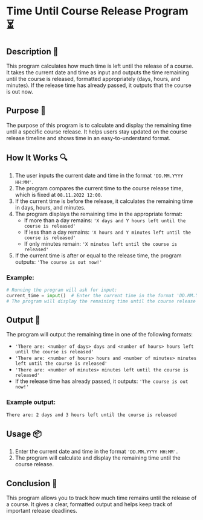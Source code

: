 # Time Until Course Release Program ⏳

## Description 📝

This program calculates how much time is left until the release of a course.
It takes the current date and time as input and outputs the time remaining until the course is released, formatted appropriately (days, hours, and minutes).
If the release time has already passed, it outputs that the course is out now.

## Purpose 🎯

The purpose of this program is to calculate and display the remaining time until a specific course release.
It helps users stay updated on the course release timeline and shows time in an easy-to-understand format.

## How It Works 🔍

1. The user inputs the current date and time in the format `'DD.MM.YYYY HH:MM'`.
2. The program compares the current time to the course release time, which is fixed at `08.11.2022 12:00`.
3. If the current time is before the release, it calculates the remaining time in days, hours, and minutes.
4. The program displays the remaining time in the appropriate format:
    - If more than a day remains: `'X days and Y hours left until the course is released'`
    - If less than a day remains: `'X hours and Y minutes left until the course is released'`
    - If only minutes remain: `'X minutes left until the course is released'`
5. If the current time is after or equal to the release time, the program outputs: `'The course is out now!'`

### Example:

```python
# Running the program will ask for input:
current_time = input()  # Enter the current time in the format 'DD.MM.YYYY HH:MM'
# The program will display the remaining time until the course release
```

## Output 📜

The program will output the remaining time in one of the following formats:

-   `'There are: <number of days> days and <number of hours> hours left until the course is released'`
-   `'There are: <number of hours> hours and <number of minutes> minutes left until the course is released'`
-   `'There are: <number of minutes> minutes left until the course is released'`
-   If the release time has already passed, it outputs: `'The course is out now!'`

### Example output:

```
There are: 2 days and 3 hours left until the course is released
```

## Usage 📦

1. Enter the current date and time in the format `'DD.MM.YYYY HH:MM'`.
2. The program will calculate and display the remaining time until the course release.

## Conclusion 🚀

This program allows you to track how much time remains until the release of a course.
It gives a clear, formatted output and helps keep track of important release deadlines.

